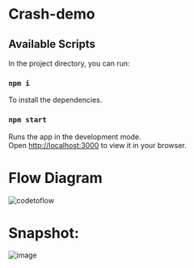 # Crash-demo

## Available Scripts

In the project directory, you can run:

### `npm i`

To install the dependencies.

### `npm start`

Runs the app in the development mode.\
Open [http://localhost:3000](http://localhost:3000) to view it in your browser.

# Flow Diagram
![codetoflow](https://github.com/Devilla/crash-demo/assets/15603274/e8089d78-3c41-4790-a732-8662eac6026e)


# Snapshot:
![image](https://github.com/Devilla/crash-demo/assets/15603274/6ba1200e-9489-4720-b5af-e80bd505bfc8)

